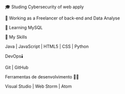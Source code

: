 
🎓 Studing Cybersecurity of web apply

💼 Working as a Freelancer of back-end and Data Analyse

🌱 Learning MySQL

📌 My Skills


Java | JavaScript | HTML5 | CSS | Python

DevOps🕯️


Git | GitHub


Ferramentas de desenvolvimento 🧰🔧

Visual Studio | Web Storm | Atom
